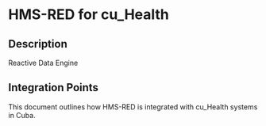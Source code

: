 # HMS-RED for cu_Health

## Description

Reactive Data Engine

## Integration Points

This document outlines how HMS-RED is integrated with cu_Health systems in Cuba.
